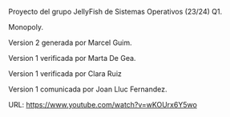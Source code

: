 Proyecto del grupo JellyFish de Sistemas Operativos (23/24) Q1.

Monopoly.

Version 2 generada por Marcel Guim.

Version 1 verificada por Marta De Gea.

Version 1 verificada por Clara Ruiz

Version 1 comunicada por Joan Lluc Fernandez.

URL: https://www.youtube.com/watch?v=wKOUrx6Y5wo